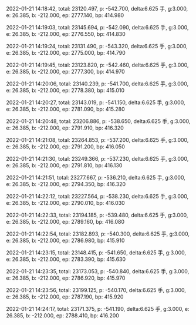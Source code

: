 2022-01-21 14:18:42, total: 23120.497, p: -542.700, delta:6.625 手, g:3.000, e: 26.385, b: -212.000, ep: 2777.140, bp: 414.980

2022-01-21 14:19:03, total: 23145.694, p: -542.090, delta:6.625 手, g:3.000, e: 26.385, b: -212.000, ep: 2776.550, bp: 414.830

2022-01-21 14:19:24, total: 23131.490, p: -543.320, delta:6.625 手, g:3.000, e: 26.385, b: -212.000, ep: 2775.000, bp: 414.790

2022-01-21 14:19:45, total: 23123.820, p: -542.460, delta:6.625 手, g:3.000, e: 26.385, b: -212.000, ep: 2777.300, bp: 414.970

2022-01-21 14:20:06, total: 23140.239, p: -541.700, delta:6.625 手, g:3.000, e: 26.385, b: -212.000, ep: 2778.380, bp: 415.010

2022-01-21 14:20:27, total: 23143.019, p: -541.150, delta:6.625 手, g:3.000, e: 26.385, b: -212.000, ep: 2781.090, bp: 415.280

2022-01-21 14:20:48, total: 23206.886, p: -538.650, delta:6.625 手, g:3.000, e: 26.385, b: -212.000, ep: 2791.910, bp: 416.320

2022-01-21 14:21:08, total: 23264.853, p: -537.200, delta:6.625 手, g:3.000, e: 26.385, b: -212.000, ep: 2791.200, bp: 416.050

2022-01-21 14:21:30, total: 23249.366, p: -537.230, delta:6.625 手, g:3.000, e: 26.385, b: -212.000, ep: 2791.810, bp: 416.130

2022-01-21 14:21:51, total: 23277.667, p: -536.210, delta:6.625 手, g:3.000, e: 26.385, b: -212.000, ep: 2794.350, bp: 416.320

2022-01-21 14:22:12, total: 23227.564, p: -538.230, delta:6.625 手, g:3.000, e: 26.385, b: -212.000, ep: 2790.010, bp: 416.030

2022-01-21 14:22:33, total: 23194.185, p: -539.480, delta:6.625 手, g:3.000, e: 26.385, b: -212.000, ep: 2789.160, bp: 416.080

2022-01-21 14:22:54, total: 23182.893, p: -540.300, delta:6.625 手, g:3.000, e: 26.385, b: -212.000, ep: 2786.980, bp: 415.910

2022-01-21 14:23:15, total: 23148.415, p: -541.650, delta:6.625 手, g:3.000, e: 26.385, b: -212.000, ep: 2783.390, bp: 415.630

2022-01-21 14:23:35, total: 23173.053, p: -540.840, delta:6.625 手, g:3.000, e: 26.385, b: -212.000, ep: 2786.920, bp: 415.970

2022-01-21 14:23:56, total: 23199.125, p: -540.170, delta:6.625 手, g:3.000, e: 26.385, b: -212.000, ep: 2787.190, bp: 415.920

2022-01-21 14:24:17, total: 23171.375, p: -541.190, delta:6.625 手, g:3.000, e: 26.385, b: -212.000, ep: 2788.410, bp: 416.200